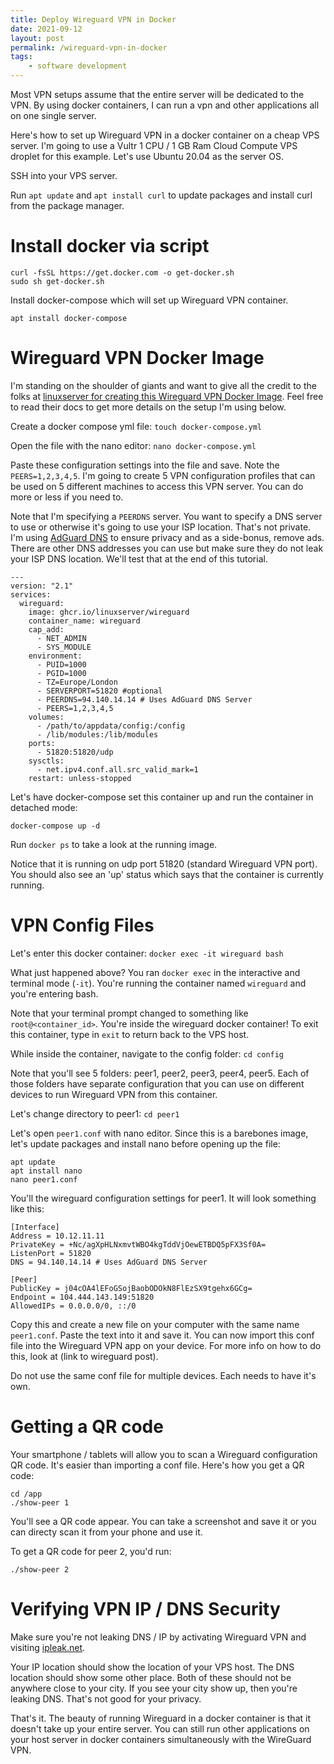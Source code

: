 ```yaml
---
title: Deploy Wireguard VPN in Docker
date: 2021-09-12
layout: post
permalink: /wireguard-vpn-in-docker
tags: 
    - software development
---
```


Most VPN setups assume that the entire server will be dedicated to the VPN. By using docker containers, I can run a vpn and other applications all on one single server.

Here's how to set up Wireguard VPN in a docker container on a cheap VPS server. I'm going to use a Vultr 1 CPU / 1 GB Ram Cloud Compute VPS droplet for this example. Let's use Ubuntu 20.04 as the server OS.

SSH into your VPS server.

Run `apt update` and `apt install curl` to update packages and install curl from the package manager.

# Install docker via script
`curl -fsSL https://get.docker.com -o get-docker.sh`  
`sudo sh get-docker.sh`

Install docker-compose which will set up Wireguard VPN container.

`apt install docker-compose`

# Wireguard VPN Docker Image
I'm standing on the shoulder of giants and want to give all the credit to the folks at [linuxserver for creating this Wireguard VPN Docker Image](https://hub.docker.com/r/linuxserver/wireguard). Feel free to read their docs to get more details on the setup I'm using below.

Create a docker compose yml file:
`touch docker-compose.yml`

Open the file with the nano editor:
`nano docker-compose.yml`

Paste these configuration settings into the file and save. Note the `PEERS=1,2,3,4,5`. I'm going to create 5 VPN 
configuration profiles that can be used on 5 different machines to access this VPN server. You can do more or less if 
you need to.

Note that I'm specifying a `PEERDNS` server. You want to specify a DNS server to use or otherwise it's going to use your ISP location. That's not private. I'm using [AdGuard DNS](https://adguard.com/en/blog/adguard-dns-new-addresses.html)  to ensure privacy and as a side-bonus, remove ads. There are other DNS addresses you can use but make sure they do not leak your ISP DNS location. We'll test that at the end of this tutorial.
```
---
version: "2.1"
services:
  wireguard:
    image: ghcr.io/linuxserver/wireguard
    container_name: wireguard
    cap_add:
      - NET_ADMIN
      - SYS_MODULE
    environment:
      - PUID=1000
      - PGID=1000
      - TZ=Europe/London
      - SERVERPORT=51820 #optional
      - PEERDNS=94.140.14.14 # Uses AdGuard DNS Server
      - PEERS=1,2,3,4,5
    volumes:
      - /path/to/appdata/config:/config
      - /lib/modules:/lib/modules
    ports:
      - 51820:51820/udp
    sysctls:
      - net.ipv4.conf.all.src_valid_mark=1
    restart: unless-stopped
```

Let's have docker-compose set this container up and run the container in detached mode:

`docker-compose up -d`

Run `docker ps` to take a look at the running image. 

Notice that it is running on udp port 51820 (standard Wireguard VPN port). You should also see an 'up' status which says that the container is currently running.

# VPN Config Files
Let's enter this docker container:
`docker exec -it wireguard bash`

What just happened above? You ran `docker exec` in the interactive and terminal mode (`-it`). You're running the container named `wireguard` and you're entering bash.

Note that your terminal prompt changed to something like `root@<container_id>`. You're inside the wireguard docker container! To exit this container, type in `exit` to return back to the VPS host.

While inside the container, navigate to the config folder:
`cd config`

Note that you'll see 5 folders: peer1, peer2, peer3, peer4, peer5. Each of those folders have separate configuration that you can use on different devices to run Wireguard VPN from this container.

Let's change directory to peer1: `cd peer1`

Let's open `peer1.conf` with nano editor. Since this is a barebones image, let's update packages and install nano before opening up the file:

`apt update`  
`apt install nano`   
`nano peer1.conf`   

You'll the wireguard configuration settings for peer1. It will look something like this:

```
[Interface]
Address = 10.12.11.11
PrivateKey = +Nc/agXpHLNxmvtWBO4kgTddVjOewETBDQ5pFX3Sf0A=
ListenPort = 51820
DNS = 94.140.14.14 # Uses AdGuard DNS Server

[Peer]
PublicKey = j04cOA4lEFoGSojBaobODOkN8FlEzSX9tgehx6GCg=
Endpoint = 104.444.143.149:51820
AllowedIPs = 0.0.0.0/0, ::/0
```

Copy this and create a new file on your computer with the same name `peer1.conf`. Paste the text into it and save it. You can now import this conf file into the Wireguard VPN app on your device. For more info on how to do this, look at (link to wireguard post).

Do not use the same conf file for multiple devices. Each needs to have it's own.

# Getting a QR code
Your smartphone / tablets will allow you to scan a Wireguard configuration QR code. It's easier than importing a conf file. Here's how you get a QR code:

`cd /app`  
`./show-peer 1`  

You'll see a QR code appear. You can take a screenshot and save it or you can directy scan it from your phone and use it.

To get a QR code for peer 2, you'd run:

`./show-peer 2`  

# Verifying VPN IP / DNS Security
Make sure you're not leaking DNS / IP by activating Wireguard VPN and visiting [ipleak.net](https://ipleak.net/).

Your IP location should show the location of your VPS host. The DNS location should show some other place. Both of 
these should not be anywhere close to your city. If you see your city show up, then you're leaking DNS. That's not 
good for your privacy.

That's it. The beauty of running Wireguard in a docker container is that it doesn't take up your entire server. You can still run other applications on your host server in docker containers simultaneously with the WireGuard VPN.

